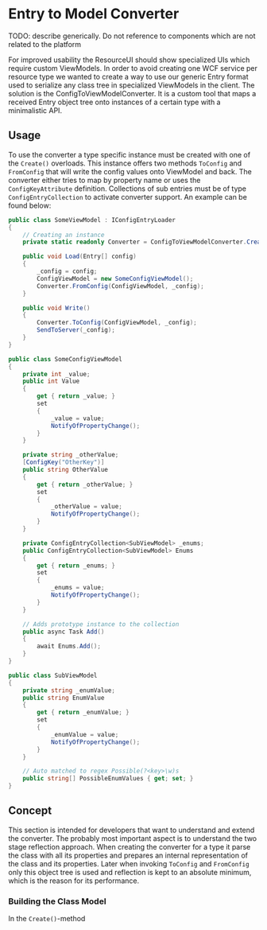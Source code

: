 ﻿---
uid: EntryToModel
---
# Entry to Model Converter

TODO: describe generically. Do not reference to components which are not related to the platform

For improved usability the ResourceUI should show specialized UIs which require custom ViewModels. In order to avoid creating one WCF service per resource
type we wanted to create a way to use our generic Entry format used to serialize any class tree in specialized ViewModels in the client. The solution
is the ConfigToViewModelConverter. It is a custom tool that maps a received Entry object tree onto instances of a certain type with a minimalistic API.

## Usage

To use the converter a type specific instance must be created with one of the `Create()` overloads. This instance offers two methods `ToConfig` and `FromConfig`
that will write the config values onto ViewModel and back. The converter either tries to map by property name or uses the `ConfigKeyAttribute` definition.
Collections of sub entries must be of type `ConfigEntryCollection` to activate converter support. An example can be found below:

````cs
public class SomeViewModel : IConfigEntryLoader
{
    // Creating an instance 
    private static readonly Converter = ConfigToViewModelConverter.Create<SomeConfigViewModel>();

    public void Load(Entry[] config)
    {
        _config = config;
        ConfigViewModel = new SomeConfigViewModel();
        Converter.FromConfig(ConfigViewModel, _config);
    }

    public void Write()
    {
        Converter.ToConfig(ConfigViewModel, _config);
        SendToServer(_config);
    }
}

public class SomeConfigViewModel
{
    private int _value;
    public int Value
    {
        get { return _value; }
        set
        {
            _value = value;
            NotifyOfPropertyChange();
        }
    }

    private string _otherValue;
    [ConfigKey("OtherKey")]
    public string OtherValue
    {
        get { return _otherValue; }
        set
        {
            _otherValue = value;
            NotifyOfPropertyChange();
        }
    }

    private ConfigEntryCollection<SubViewModel> _enums;
    public ConfigEntryCollection<SubViewModel> Enums
    {
        get { return _enums; }
        set
        {
            _enums = value;
            NotifyOfPropertyChange();
        }
    }

    // Adds prototype instance to the collection
    public async Task Add()
    {
        await Enums.Add();
    }
}

public class SubViewModel
{
    private string _enumValue;
    public string EnumValue
    {
        get { return _enumValue; }
        set
        {
            _enumValue = value;
            NotifyOfPropertyChange();
        }
    }

    // Auto matched to regex Possible(?<key>\w)s
    public string[] PossibleEnumValues { get; set; }
}
````

## Concept

This section is intended for developers that want to understand and extend the converter. The probably most important aspect is to understand the two stage
reflection approach. When creating the converter for a type it parse the class with all its properties and prepares an internal representation of the class
and its properties. Later when invoking `ToConfig` and `FromConfig` only this object tree is used and reflection is kept to an absolute minimum, which is the
reason for its performance.

### Building the Class Model

In the `Create()`-method